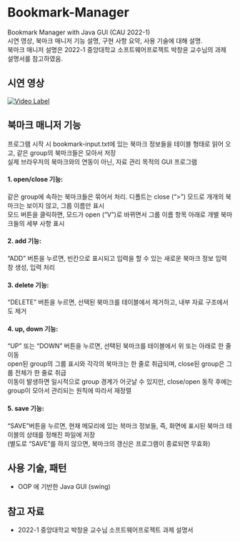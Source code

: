 # Bookmark-Manager
Bookmark Manager with Java GUI (CAU 2022-1)  
시연 영상, 북마크 매니저 기능 설명, 구현 사항 요약, 사용 기술에 대해 설명.  
북마크 매니저 설명은 2022-1 중앙대학교 소프트웨어프로젝트 박창윤 교수님의 과제 설명서를 참고하였음.   

## 시연 영상
[![Video Label](http://img.youtube.com/vi/v=JKR_q0bkFfY/0.jpg)](https://youtu.be/v=JKR_q0bkFfY?t=0s)

## 북마크 매니저 기능
프로그램 시작 시 bookmark-input.txt에 있는 북마크 정보들을 테이블 형태로 읽어 오고, 같은 group의 북마크들은 모아서 저장   
실제 브라우저의 북마크와의 연동이 아닌, 자료 관리 목적의 GUI 프로그램   

#### 1. open/close 기능:   
같은 group에 속하는 북마크들은 묶어서 처리. 디폴트는 close (“>”) 모드로 개개의 북마크는 보이지 않고, 그룹 이름만 표시   
모드 버튼을 클릭하면, 모드가 open (“V”)로 바뀌면서 그룹 이름 항목 아래로 개별 북마크들의 세부 사항 표시   

#### 2. add 기능:
“ADD” 버튼을 누르면, 빈칸으로 표시되고 입력을 할 수 있는 새로운 북마크 정보 입력 창 생성, 입력 처리   

#### 3. delete 기능:
“DELETE” 버튼을 누르면, 선택된 북마크를 테이블에서 제거하고, 내부 자료 구조에서도 제거   

#### 4. up, down 기능:
“UP” 또는 “DOWN” 버튼을 누르면, 선택된 북마크를 테이블에서 위 또는 아래로 한 줄 이동   
open된 group의 그룹 표시와 각각의 북마크는 한 줄로 취급되며, close된 group은 그룹 전체가 한 줄로 취급   
이동이 발생하면 일시적으로 group 경계가 어긋날 수 있지만, close/open 동작 후에는 group이 모아서 관리되는 원칙에 따라서 재정렬   

#### 5. save 기능:
“SAVE”버튼을 누르면, 현재 메모리에 있는 븍마크 정보들, 즉, 화면에 표시된 북마크 테이블의 상태를 정해진 파일에 저장   
(별도로 “SAVE”를 하지 않으면, 북마크의 갱신은 프로그램이 종료되면 무효화)   

## 사용 기술, 패턴
- OOP 에 기반한 Java GUI (swing)

## 참고 자료
- 2022-1 중앙대학교 박창윤 교수님 소프트웨어프로젝트 과제 설명서
